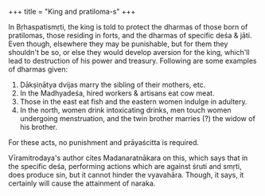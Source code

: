 +++
title = "King and pratiloma-s"
+++

In Bṛhaspatismṛti, the king is told to protect the dharmas of those born of pratilomas, those residing in forts, and the dharmas of specific deśa & jāti. Even though, elsewhere they may be punishable, but for them they shouldn't be so, or else they would develop aversion for the king, which'll lead to destruction of his power and treasury. Following are some examples of dharmas given:

1. Dākṣiṇātya dvijas marry the sibling of their mothers, etc.
2. In the Madhyadeśa, hired workers & artisans eat cow meat.
3. Those in the east eat fish and the eastern women indulge in adultery.
4. In the north, women drink intoxicating drinks, men touch women undergoing menstruation, and the twin brother marries (?) the widow of his brother.

For these acts, no punishment and prāyaścitta is required.

Vīramitrodaya's author cites Madanaratnākara on this, which says that in the specific deśa, performing actions which are against śruti and smṛti, does produce sin, but it cannot hinder the vyavahāra. Though, it says, it certainly will cause the attainment of naraka.